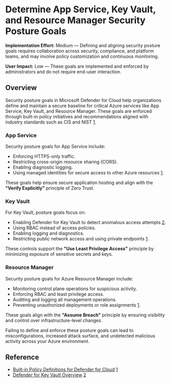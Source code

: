 # Determine App Service, Key Vault, and Resource Manager Security Posture Goals

**Implementation Effort:** Medium — Defining and aligning security posture goals requires collaboration across security, compliance, and platform teams, and may involve policy customization and continuous monitoring.

**User Impact:** Low — These goals are implemented and enforced by administrators and do not require end-user interaction.

## Overview

Security posture goals in Microsoft Defender for Cloud help organizations define and maintain a secure baseline for critical Azure services like App Service, Key Vault, and Resource Manager. These goals are enforced through built-in policy initiatives and recommendations aligned with industry standards such as CIS and NIST [1](https://learn.microsoft.com/en-us/azure/defender-for-cloud/policy-reference).

### App Service

Security posture goals for App Service include:

- Enforcing HTTPS-only traffic.
- Restricting cross-origin resource sharing (CORS).
- Enabling diagnostic logging.
- Using managed identities for secure access to other Azure resources [1](https://learn.microsoft.com/en-us/azure/defender-for-cloud/policy-reference).

These goals help ensure secure application hosting and align with the **"Verify Explicitly"** principle of Zero Trust.

### Key Vault

For Key Vault, posture goals focus on:

- Enabling Defender for Key Vault to detect anomalous access attempts [2](https://learn.microsoft.com/en-us/azure/defender-for-cloud/defender-for-key-vault-introduction).
- Using RBAC instead of access policies.
- Enabling logging and diagnostics.
- Restricting public network access and using private endpoints [1](https://learn.microsoft.com/en-us/azure/defender-for-cloud/policy-reference).

These controls support the **"Use Least Privilege Access"** principle by minimizing exposure of sensitive secrets and keys.

### Resource Manager

Security posture goals for Azure Resource Manager include:

- Monitoring control plane operations for suspicious activity.
- Enforcing RBAC and least privilege access.
- Auditing and logging all management operations.
- Preventing unauthorized deployments or role assignments [1](https://learn.microsoft.com/en-us/azure/defender-for-cloud/policy-reference).

These goals align with the **"Assume Breach"** principle by ensuring visibility and control over infrastructure-level changes.

Failing to define and enforce these posture goals can lead to misconfigurations, increased attack surface, and undetected malicious activity across your Azure environment.

## Reference

- [Built-in Policy Definitions for Defender for Cloud](https://learn.microsoft.com/en-us/azure/defender-for-cloud/policy-reference) [1](https://learn.microsoft.com/en-us/azure/defender-for-cloud/policy-reference)
- [Defender for Key Vault Overview](https://learn.microsoft.com/en-us/azure/defender-for-cloud/defender-for-key-vault-introduction) [2](https://learn.microsoft.com/en-us/azure/defender-for-cloud/defender-for-key-vault-introduction)
